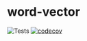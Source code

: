 # word-vector

![Tests](https://github.com/robsonpiere/word-vector/workflows/Tests/badge.svg)
[![codecov](https://codecov.io/gh/robsonpiere/word-vector/branch/main/graph/badge.svg?token=DT6HKTDBO4)](undefined)
